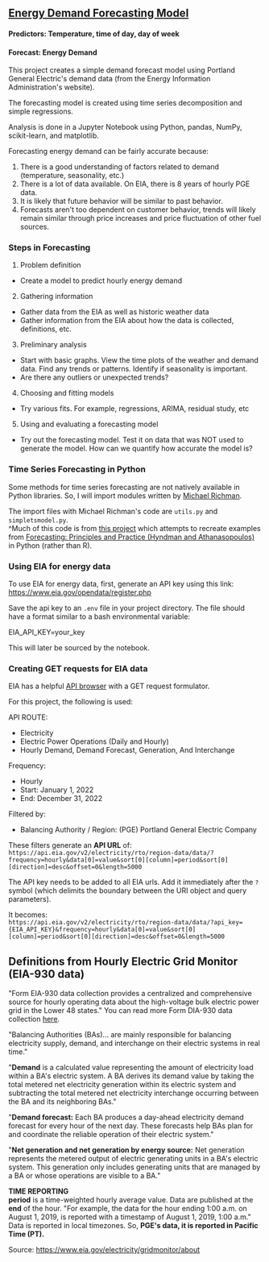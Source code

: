## [Energy Demand Forecasting Model](https://nbviewer.org/github/jackie-kinsler/energy_analysis/blob/master/energy_analysis.ipynb#gathering_data)
#### Predictors: Temperature, time of day, day of week
#### Forecast: Energy Demand

This project creates a simple demand forecast model using Portland General Electric's demand data (from the Energy Information Administration's website).  

The forecasting model is created using time series decomposition and simple regressions. 

Analysis is done in a Jupyter Notebook using Python, pandas, NumPy, scikit-learn, and matplotlib. 

Forecasting energy demand can be fairly accurate because: 
1. There is a good understanding of factors related to demand (temperature, seasonality, etc.)
2. There is a lot of data available. On EIA, there is 8 years of hourly PGE data. 
3. It is likely that future behavior will be similar to past behavior. 
4. Forecasts aren't too dependent on customer behavior, trends will likely remain similar through price increases and price fluctuation of other fuel sources. 

### Steps in Forecasting
1. Problem definition 
- Create a model to predict hourly energy demand 
2. Gathering information 
- Gather data from the EIA as well as historic weather data
- Gather information from the EIA about how  the data is collected, definitions, etc. 
3. Preliminary analysis 
- Start with basic graphs. View the time plots of the weather and demand data. Find any trends or patterns. Identify if seasonality is important. 
- Are there any outliers or unexpected trends? 
4. Choosing and fitting models 
- Try various fits. For example, regressions, ARIMA, residual study, etc 
5. Using and evaluating a forecasting model 
- Try out the forecasting model. Test it on data that was NOT used to generate the model. How can we quantify how accurate the model is? 

### Time Series Forecasting in Python 
Some methods for time series forecasting are not natively available in Python libraries. So, I will import modules written by [Michael Richman](https://github.com/zgana).

The import files with Michael Richman's code are `utils.py` and `simpletsmodel.py`.  
^Much of this code is from [this project](https://github.com/zgana/fpp3-python-readalong) which attempts to recreate examples from [Forecasting: Principles and Practice (Hyndman and Athanasopoulos)](https://otexts.com/fpp3/) in Python (rather than R). 

### Using EIA for energy data 
To use EIA for energy data, first, generate an API key using this link: 
https://www.eia.gov/opendata/register.php

Save the api key to an `.env` file in your project directory. 
The file should have a format similar to a bash environmental variable: 

EIA_API_KEY=your_key

This will later be sourced by the notebook. 

### Creating GET requests for EIA data 

EIA has a helpful [API browser](https://www.eia.gov/opendata/browser/) with a GET request formulator. 

For this project, the following is used:

API ROUTE:  
- Electricity
- Electric Power Operations (Daily and Hourly) 
- Hourly Demand, Demand Forecast, Generation, And Interchange  

Frequency: 
- Hourly
- Start: January 1, 2022
- End: December 31, 2022  

Filtered by:
- Balancing Authority / Region: (PGE) Portland General Electric Company

These filters generate an **API URL** of:  
`https://api.eia.gov/v2/electricity/rto/region-data/data/?frequency=hourly&data[0]=value&sort[0][column]=period&sort[0][direction]=desc&offset=0&length=5000`

The API key needs to be added to all EIA urls. Add it immediately after the `?` symbol (which delimits the boundary between the URI object and query parameters). 

It becomes:  
`https://api.eia.gov/v2/electricity/rto/region-data/data/?api_key={EIA_API_KEY}&frequency=hourly&data[0]=value&sort[0][column]=period&sort[0][direction]=desc&offset=0&length=5000`


## Definitions from Hourly Electric Grid Monitor (EIA-930 data)
"Form EIA-930 data collection provides a centralized and comprehensive source for hourly operating data about the high-voltage bulk electric power grid in the Lower 48 states."
You can read more Form DIA-930 data collection [here](https://www.eia.gov/electricity/gridmonitor/about). 


"Balancing Authorities (BAs)... are mainly responsible for balancing electricity supply, demand, and interchange on their electric systems in real time."

"**Demand** is a calculated value representing the amount of electricity load within a BA's electric system. A BA derives its demand value by taking the total metered net electricity generation within its electric system and subtracting the total metered net electricity interchange occurring between the BA and its neighboring BAs."

"**Demand forecast:** Each BA produces a day-ahead electricity demand forecast for every hour of the next day. These forecasts help BAs plan for and coordinate the reliable operation of their electric system."

"**Net generation and net generation by energy source:** Net generation represents the metered output of electric generating units in a BA's electric system. This generation only includes generating units that are managed by a BA or whose operations are visible to a BA."

**TIME REPORTING**   
**period** is a time-weighted hourly average value. Data are published at the **end** of the hour. "For example, the data for the hour ending 1:00 a.m. on August 1, 2019, is reported with a timestamp of August 1, 2019, 1:00 a.m." Data is reported in local timezones. So, **PGE's data, it is reported in Pacific Time (PT).**



Source: https://www.eia.gov/electricity/gridmonitor/about
